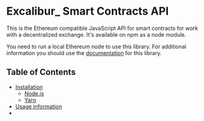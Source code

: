 # Excalibur_ Smart Contracts API

This is the Ethereum compatible JavaScript API for smart contracts for work with a decentralized exchange. It's available on npm as a node module.

You need to run a local Ethereum node to use this library.
For additional information you should use the [documentation](https://github.com/xclbrio/wiki/wiki/JavaScript-API) for this library.

## Table of Contents

* [Installation]()
  * [Node.js]()
  * [Yarn]()
* [Usage information]()
 * []()
